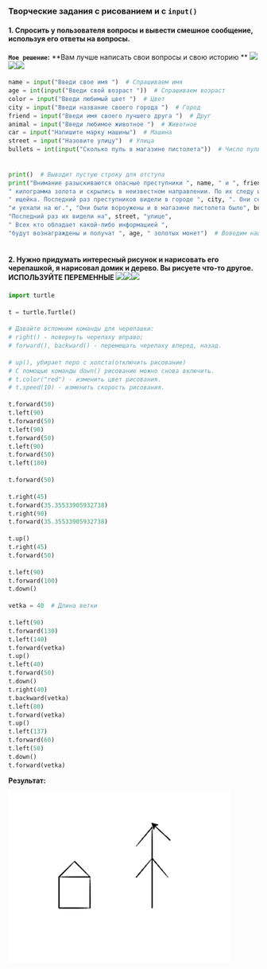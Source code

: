 ### Творческие задания с рисованием и с `input()`

#### 1. Спросить у пользователя вопросы и вывести смешное сообщение, используя его ответы на вопросы.

**`Мое решение`:**   **Вам лучше написать свои вопросы и свою историю ** <img src="https://vk.com/emoji/e/e298ba.png" height="35px"/><img src="https://vk.com/emoji/e/e298ba.png" height="35px"/><img src="https://vk.com/emoji/e/e298ba.png" height="35px"/>

```python
name = input("Введи свое имя ")  # Спрашиваем имя
age = int(input("Введи свой возраст "))  # Спрашиваем возраст
color = input("Введи любимый цвет ")  # Цвет
city = input("Введи название своего города ")  # Город
friend = input("Введи имя своего лучшего друга ")  # Друг
animal = input("Введи любимое животное ")  # Животное
car = input("Напишите марку машины")  # Машина
street = input("Назовите улицу")  # Улица
bullets = int(input("Сколько пуль в магазине пистолета"))  # Число пуль в пистолете


print()  # Выводит пустую строку для отступа
print("Внимание разыскиваются опасные преступники ", name, " и ", friend, " они похитили 3", 
" килограмма золота и скрылись в неизвестном направлении. По их следу идет лучшая ", animal, 
" ищейка. Последний раз преступников видели в городе ", city, ". Они сели в ", color, car,
"и уехали на юг.", "Они были вороужены и в магазине пистолета было", bullets, "пуль",
"Последний раз их видели на", street, "улице",
" Всех кто обладает какой-либо информацией ",
"будут вознаграждены и получат ", age, " золотых монет")  # Воводим наше длинное сообщение
      
```

#### 2.  Нужно придумать интересный рисунок и нарисовать его черепашкой, я нарисовал домик и дерево. Вы рисуете что-то другое. ИСПОЛЬЗУЙТЕ ПЕРЕМЕННЫЕ <img src="https://vk.com/emoji/e/f09fa496.png" height="35px"/><img src="https://vk.com/emoji/e/f09fa496.png" height="35px"/><img src="https://vk.com/emoji/e/f09fa496.png" height="35px"/>

```python
import turtle

t = turtle.Turtle()

# Давайте вспомним команды для черепашки:
# right() - повернуть черепаху вправо;
# forward(), backward() - перемещать черепаху вперед, назад. 

# up(), убирает перо с холста(отключить рисование)
# С помощью команды down() рисование можно снова включить.
# t.color("red") - изменить цвет рисования.
# t.speed(10) - изменить скорость рисования.

t.forward(50) 
t.left(90) 
t.forward(50) 
t.left(90) 
t.forward(50) 
t.left(90) 
t.forward(50) 
t.left(180) 

t.forward(50)

t.right(45)
t.forward(35.35533905932738)
t.right(90)
t.forward(35.35533905932738)

t.up()
t.right(45)
t.forward(50)

t.left(90)
t.forward(100)
t.down()

vetka = 40  # Длина ветки

t.left(90)
t.forward(130)
t.left(140)
t.forward(vetka)
t.up()
t.left(40)
t.forward(50)
t.down()
t.right(40)
t.backward(vetka)
t.left(80)
t.forward(vetka)
t.up()
t.left(137)
t.forward(60)
t.left(50)
t.down()
t.forward(vetka)
```

 **Результат:**

<img src="img_assets/picture.png"/>